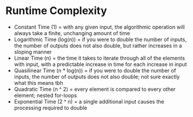 # Runtime Complexity

- Constant Time (1) = with any given input, the algorithmic operation will always take a finite, unchanging amount of time
- Logarithmic Time (log(n)) = if you were to double the number of inputs, the number of outputs does not also double, but rather increases in a sloping manner
- Linear Time (n) = the time it takes to iterate through all of the elements with input, with a predictable increase in time for each increase in input
- Quasilinear Time (n * log(n)) = if you were to double the number of inputs, the number of outputs does not also double; not sure exactly what this means tbh
- Quadratic Time (n ^ 2) = every element is compared to every other element; nested for-loops
- Exponential Time (2 ^ n) = a single additional input causes the processing required to double